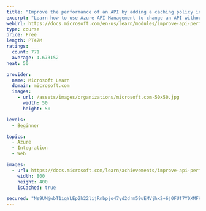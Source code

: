 ```yaml
---
title: "Improve the performance of an API by adding a caching policy in Azure API Management"
excerpt: "Learn how to use Azure API Management to change an API without rewriting code to enable you to apply a caching policy to a GET operation for quicker response."
webUrl: https://docs.microsoft.com/en-us/learn/modules/improve-api-performance-with-apim-caching-policy/
type: course
price: Free
length: PT47M
ratings:
  count: 771
  average: 4.673152
heat: 50

provider:
  name: Microsoft Learn
  domain: microsoft.com
  images:
    - url: /assets/images/organizations/microsoft.com-50x50.jpg
      width: 50
      height: 50

levels:
  - Beginner

topics:
  - Azure
  - Integration
  - Web

images:
  - url: https://docs.microsoft.com/learn/achievements/improve-api-performance-with-apim-caching-policy-social.png
    width: 800
    height: 400
    isCached: true

secured: "Ns9UMjwbT1igYLEp2h22lijRnbpjo47yd2drm59uEMVjhx2+6j0FUf7Y0XMFK07jAgWSwicMzuiU5Ac4saGYok7nmXciJS+F1NtnG7woiKnXFiFR8ob+6vCHsvqcMlhr/GMmklBSmp3R5iepUhY5bYBkGW86bWpS5J+NyaLJUDZ8uLPRNpP23YVWrOxkXgWaQp/AM9xULCGuG/IeQmKhtJOfM870YTwk4tBtUT6qb9CImsS9K7stjBDJUUbNe9sb2m+edxi7Y0P6SJJ4xn6LqplwWA/YXclptkx62/Rusc9ioWYDQWX68vYxLQH0ILlWjefjFxITjfsnLpuSARzoyFdoQYAHWMaA5Xjs8zHkf47hrSknsqxuk8DSnf1n6FSpi91QlzR5XXYEMEKhIYpHUF9/NTqobQaEop2tphLtgio=;FSRJ0oaeXbWB7kYddqDEYw=="
---
```


